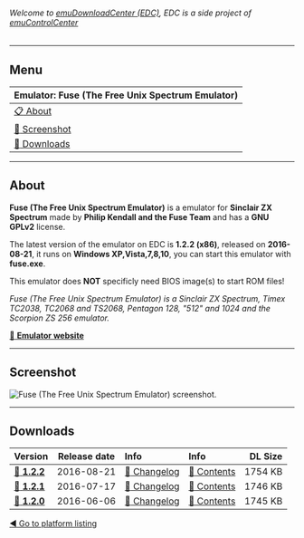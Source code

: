 ###### Welcome to [emuDownloadCenter (EDC)](https://github.com/PhoenixInteractiveNL/emuDownloadCenter/wiki/), EDC is a side project of [emuControlCenter](https://github.com/PhoenixInteractiveNL/emuControlCenter/wiki/)
***
## Menu
| **Emulator: Fuse (The Free Unix Spectrum Emulator)** |
|:---------|
| [:clipboard: About](#about) |
| [:sunrise: Screenshot](#screenshot) |
| [:floppy_disk: Downloads](#downloads) |
***
## About
**Fuse (The Free Unix Spectrum Emulator)** is a emulator for **Sinclair ZX Spectrum** made by **Philip Kendall and the Fuse Team** and has a **GNU GPLv2** license.

The latest version of the emulator on EDC is **1.2.2 (x86)**, released on **2016-08-21**, it runs on **Windows XP,Vista,7,8,10**, you can start this emulator with **fuse.exe**.

This emulator does **NOT** specificly need BIOS image(s) to start ROM files!

_Fuse (The Free Unix Spectrum Emulator) is a Sinclair ZX Spectrum, Timex TC2038, TC2068 and TS2068, Pentagon 128, "512" and 1024 and the Scorpion ZS 256 emulator._

[:link: **Emulator website**](http://fuse-emulator.sourceforge.net)
***
## Screenshot
![](https://raw.githubusercontent.com/PhoenixInteractiveNL/emuDownloadCenter/master/hooks/fuse/screen.jpg "Fuse (The Free Unix Spectrum Emulator) screenshot.")
***
## Downloads
| Version  | Release date  | Info       | Info       | DL Size    |
|:---------|:-------------:|:-----------|:-----------|-----------:|
| [:floppy_disk: **1.2.2**](https://github.com/PhoenixInteractiveNL/edc-repo0006/raw/master/fuse/1.2.2.7z) | 2016-08-21 | [:page_facing_up: Changelog](https://github.com/PhoenixInteractiveNL/edc-repo0006/blob/master/fuse/1.2.2_changelog.txt) | [:mag_right: Contents](https://github.com/PhoenixInteractiveNL/edc-repo0006/blob/master/fuse/1.2.2_contents.txt) | 1754 KB |
| [:floppy_disk: **1.2.1**](https://github.com/PhoenixInteractiveNL/edc-repo0006/raw/master/fuse/1.2.1.7z) | 2016-07-17 | [:page_facing_up: Changelog](https://github.com/PhoenixInteractiveNL/edc-repo0006/blob/master/fuse/1.2.1_changelog.txt) | [:mag_right: Contents](https://github.com/PhoenixInteractiveNL/edc-repo0006/blob/master/fuse/1.2.1_contents.txt) | 1746 KB |
| [:floppy_disk: **1.2.0**](https://github.com/PhoenixInteractiveNL/edc-repo0006/raw/master/fuse/1.2.0.7z) | 2016-06-06 | [:page_facing_up: Changelog](https://github.com/PhoenixInteractiveNL/edc-repo0006/blob/master/fuse/1.2.0_changelog.txt) | [:mag_right: Contents](https://github.com/PhoenixInteractiveNL/edc-repo0006/blob/master/fuse/1.2.0_contents.txt) | 1745 KB |

[:arrow_backward: Go to platform listing](https://github.com/PhoenixInteractiveNL/emuDownloadCenter/wiki/EDC-Platform-List)
